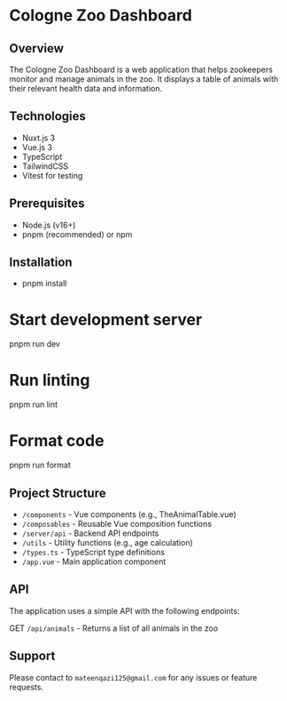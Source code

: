 # Cologne Zoo Dashboard

## Overview
The Cologne Zoo Dashboard is a web application that helps zookeepers monitor and manage animals in the zoo. It displays a table of animals with their relevant health data and information.

## Technologies
- Nuxt.js 3
- Vue.js 3
- TypeScript
- TailwindCSS
- Vitest for testing

## Prerequisites
- Node.js (v16+)
- pnpm (recommended) or npm

## Installation
- pnpm install

# Start development server
pnpm run dev

# Run linting
pnpm run lint

# Format code
pnpm run format


## Project Structure
- `/components` - Vue components (e.g., TheAnimalTable.vue)
- `/composables` - Reusable Vue composition functions
- `/server/api` - Backend API endpoints
- `/utils` - Utility functions (e.g., age calculation)
- `/types.ts` - TypeScript type definitions
- `/app.vue` - Main application component

## API
The application uses a simple API with the following endpoints:

GET `/api/animals` - Returns a list of all animals in the zoo

## Support
Please contact to `mateenqazi125@gmail.com` for any issues or feature requests.